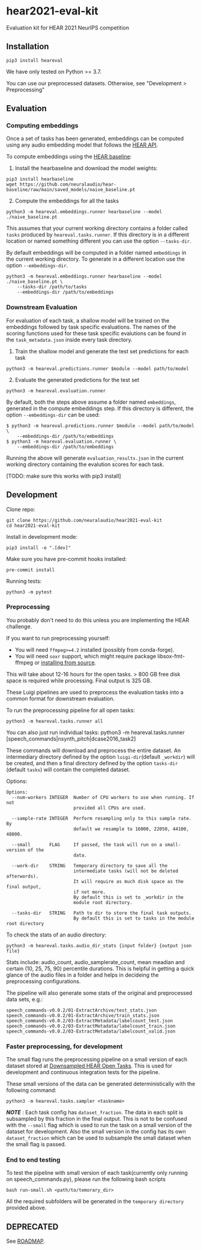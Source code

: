 # hear2021-eval-kit

Evaluation kit for HEAR 2021 NeurIPS competition

## Installation

```
pip3 install heareval
```

We have only tested on Python >= 3.7.

You can use our preprocessed datasets. Otherwise, see "Development > Preprocessing"


## Evaluation

### Computing embeddings

Once a set of tasks has been generated, embeddings can be computed
using any audio embedding model that follows the [HEAR
API](https://neuralaudio.ai/hear2021-holistic-evaluation-of-audio-representations.html#common-api).

To compute embeddings using the [HEAR
baseline](https://github.com/neuralaudio/hear-baseline):

1) Install the hearbaseline and download the model weights:
```
pip3 install hearbaseline
wget https://github.com/neuralaudio/hear-baseline/raw/main/saved_models/naive_baseline.pt
```

2) Compute the embeddings for all the tasks
```
python3 -m heareval.embeddings.runner hearbaseline --model ./naive_baseline.pt
```

This assumes that your current working directory contains a folder
called `tasks` produced by `heareval.tasks.runner`. If this directory
is in a different location or named something different you can use
the option `--tasks-dir`. 

By default embeddings will be computed in a folder named `embeddings`
in the current working directory. To generate in a different location
use the option `--embeddings-dir`.
```
python3 -m heareval.embeddings.runner hearbaseline --model ./naive_baseline.pt \
    --tasks-dir /path/to/tasks 
    --embeddings-dir /path/to/embeddings
```

### Downstream Evaluation

For evaluation of each task, a shallow model will be trained on the
embeddings followed by task specific evaluations. The names of the
scoring functions used for these task specific evalutions can be
found in the `task_metadata.json` inside every task directory.

1) Train the shallow model and generate the test set predictions for each task
```
python3 -m heareval.predictions.runner $module --model path/to/model
```

2) Evaluate the generated predictions for the test set
```
python3 -m heareval.evaluation.runner
```

By default, both the steps above assume a folder named `embeddings`,
generated in the compute embeddings step. If this directory is
different, the option `--embeddings-dir` can be used:

```
$ python3 -m heareval.predictions.runner $module --model path/to/model \
    --embeddings-dir /path/to/embeddings
$ python3 -m heareval.evaluation.runner \
    --embeddings-dir /path/to/embeddings
```

Running the above will generate `evaluation_results.json` in the
current working directory containing the evalution scores for each
task.

[TODO: make sure this works with pip3 install]

## Development

Clone repo:
```
git clone https://github.com/neuralaudio/hear2021-eval-kit
cd hear2021-eval-kit
```
Install in development mode:
```
pip3 install -e ".[dev]"
```

Make sure you have pre-commit hooks installed:
```
pre-commit install
```

Running tests:
```
python3 -m pytest
```

### Preprocessing

You probably don't need to do this unless you are implementing the
HEAR challenge.

If you want to run preprocessing yourself:
* You will need `ffmpeg>=4.2` installed (possibly from conda-forge).
* You will need `soxr` support, which might require package
libsox-fmt-ffmpeg or [installing from
source](https://github.com/neuralaudio/hear-eval-kit/issues/156#issuecomment-893151305).

This will take about 12-16 hours for the open tasks. > 800 GB free
disk space is required while processing. Final output is 325 GB.

These Luigi pipelines are used to preprocess the evaluation tasks
into a common format for downstream evaluation.

To run the preprocessing pipeline for all open tasks:
```
python3 -m heareval.tasks.runner all
```
You can also just run individual tasks:
python3 -m heareval.tasks.runner [speech_commands|nsynth_pitch|dcase2016_task2]

These commands will download and preprocess the entire dataset. An
intermediary directory defined by the option `luigi-dir`(default
`_workdir`) will be created, and then a final directory defined by
the option `tasks-dir` (default `tasks`) will contain the completed
dataset.

Options:
```
Options:
  --num-workers INTEGER  Number of CPU workers to use when running. If not
                         provided all CPUs are used.

  --sample-rate INTEGER  Perform resampling only to this sample rate. By
                         default we resample to 16000, 22050, 44100, 48000.
  
  --small       FLAG     If passed, the task will run on a small-version of the 
                         data.

  --work-dir    STRING   Temporary directory to save all the
                         intermediate tasks (will not be deleted afterwords).
                         It will require as much disk space as the final output,
                         if not more.
                         By default this is set to _workdir in the
                         module root directory.

  --tasks-dir   STRING   Path to dir to store the final task outputs.
                         By default this is set to tasks in the module root directory
```

To check the stats of an audio directory:
```
python3 -m heareval.tasks.audio_dir_stats {input folder} {output json file}
```
Stats include: audio_count, audio_samplerate_count, mean meadian
and certain (10, 25, 75, 90) percentile durations.  This is helpful
in getting a quick glance of the audio files in a folder and helps
in decideing the preprocessing configurations.

The pipeline will also generate some stats of the original and
preprocessed data sets, e.g.:
```
speech_commands-v0.0.2/01-ExtractArchive/test_stats.json
speech_commands-v0.0.2/01-ExtractArchive/train_stats.json
speech_commands-v0.0.2/03-ExtractMetadata/labelcount_test.json
speech_commands-v0.0.2/03-ExtractMetadata/labelcount_train.json
speech_commands-v0.0.2/03-ExtractMetadata/labelcount_valid.json
```

### Faster preprocessing, for development

The small flag runs the preprocessing pipeline on a small version
of each dataset stored at [Downsampled HEAR Open
Tasks](https://github.com/turian/hear2021-open-tasks-downsampled). This
is used for development and continuous integration tests for the
pipeline.

These small versions of the data can be generated
deterministically with the following command:
```
python3 -m heareval.tasks.sampler <taskname>
```

**_NOTE_** : Each task config has `dataset_fraction`. The data in
each split is subsampled by this fraction in the final output. This
is not to be confused with the `--small` flag which is used to run
the task on a small version of the dataset for development. Also
the small version in the config has its own `dataset_fraction` which
can be used to subsample the small dataset when the small flag is
passed.

### End to end testing

To test the pipeline with small version of each task(currently only running on 
speech_commands.py), please run the following bash scripts
```
bash run-small.sh <path/to/temorary_dir>
```
All the required subfolders will be generated in the `temporary directory` provided above.
## DEPRECATED

See [ROADMAP](ROADMAP.md).
